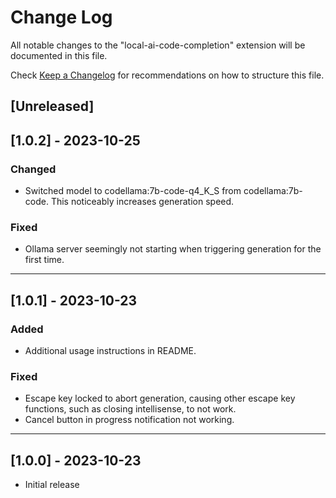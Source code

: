 # Change Log

All notable changes to the "local-ai-code-completion" extension will be documented in this file.

Check [Keep a Changelog](http://keepachangelog.com/) for recommendations on how to structure this file.

## [Unreleased]

## [1.0.2] - 2023-10-25

### Changed

- Switched model to codellama:7b-code-q4_K_S from codellama:7b-code. This noticeably increases generation speed.

### Fixed

- Ollama server seemingly not starting when triggering generation for the first time.

---

## [1.0.1] - 2023-10-23

### Added

- Additional usage instructions in README.

### Fixed

- Escape key locked to abort generation, causing other escape key functions, such as closing intellisense, to not work.
- Cancel button in progress notification not working.

---

## [1.0.0] - 2023-10-23

- Initial release
